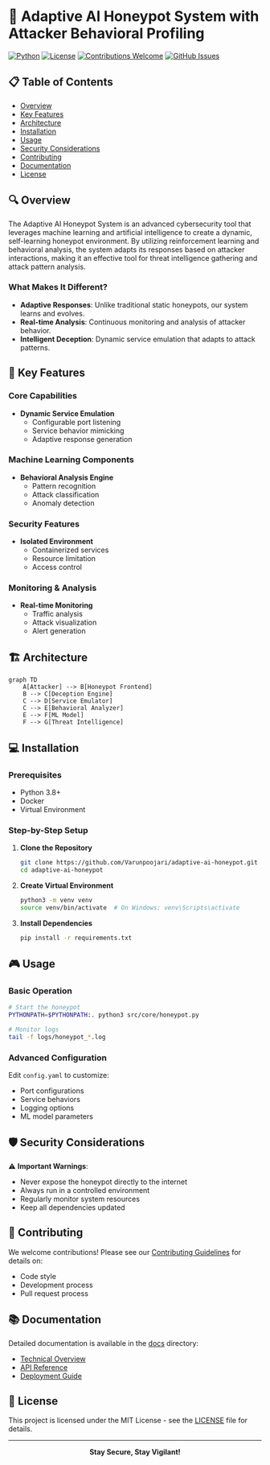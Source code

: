 # 🎯 Adaptive AI Honeypot System with Attacker Behavioral Profiling

[![Python](https://img.shields.io/badge/python-v3.8+-blue.svg)](https://www.python.org/)
[![License](https://img.shields.io/badge/license-MIT-green.svg)](LICENSE)
[![Contributions Welcome](https://img.shields.io/badge/contributions-welcome-brightgreen.svg)](CONTRIBUTING.md)
[![GitHub Issues](https://img.shields.io/github/issues/Varunpoojari/adaptive-ai-honeypot.svg)](https://github.com/Varunpoojari/adaptive-ai-honeypot/issues)


## 📋 Table of Contents
- [Overview](#-overview)
- [Key Features](#-key-features)
- [Architecture](#-architecture)
- [Installation](#-installation)
- [Usage](#-usage)
- [Security Considerations](#-security-considerations)
- [Contributing](#-contributing)
- [Documentation](#-documentation)
- [License](#-license)

## 🔍 Overview

The Adaptive AI Honeypot System is an advanced cybersecurity tool that leverages machine learning and artificial intelligence to create a dynamic, self-learning honeypot environment. By utilizing reinforcement learning and behavioral analysis, the system adapts its responses based on attacker interactions, making it an effective tool for threat intelligence gathering and attack pattern analysis.

### What Makes It Different?
- **Adaptive Responses**: Unlike traditional static honeypots, our system learns and evolves.
- **Real-time Analysis**: Continuous monitoring and analysis of attacker behavior.
- **Intelligent Deception**: Dynamic service emulation that adapts to attack patterns.

## 🚀 Key Features

### Core Capabilities
- **Dynamic Service Emulation**
  - Configurable port listening
  - Service behavior mimicking
  - Adaptive response generation

### Machine Learning Components
- **Behavioral Analysis Engine**
  - Pattern recognition
  - Attack classification
  - Anomaly detection

### Security Features
- **Isolated Environment**
  - Containerized services
  - Resource limitation
  - Access control

### Monitoring & Analysis
- **Real-time Monitoring**
  - Traffic analysis
  - Attack visualization
  - Alert generation

## 🏗 Architecture

```mermaid
graph TD
    A[Attacker] --> B[Honeypot Frontend]
    B --> C[Deception Engine]
    C --> D[Service Emulator]
    C --> E[Behavioral Analyzer]
    E --> F[ML Model]
    F --> G[Threat Intelligence]
```

## 💻 Installation

### Prerequisites
- Python 3.8+
- Docker
- Virtual Environment

### Step-by-Step Setup
1. **Clone the Repository**
   ```bash
   git clone https://github.com/Varunpoojari/adaptive-ai-honeypot.git
   cd adaptive-ai-honeypot
   ```

2. **Create Virtual Environment**
   ```bash
   python3 -m venv venv
   source venv/bin/activate  # On Windows: venv\Scripts\activate
   ```

3. **Install Dependencies**
   ```bash
   pip install -r requirements.txt
   ```

## 🎮 Usage

### Basic Operation
```bash
# Start the honeypot
PYTHONPATH=$PYTHONPATH:. python3 src/core/honeypot.py

# Monitor logs
tail -f logs/honeypot_*.log
```

### Advanced Configuration
Edit `config.yaml` to customize:
- Port configurations
- Service behaviors
- Logging options
- ML model parameters

## 🛡 Security Considerations

⚠️ **Important Warnings**:
- Never expose the honeypot directly to the internet
- Always run in a controlled environment
- Regularly monitor system resources
- Keep all dependencies updated

## 🤝 Contributing

We welcome contributions! Please see our [Contributing Guidelines](CONTRIBUTING.md) for details on:
- Code style
- Development process
- Pull request process

## 📚 Documentation

Detailed documentation is available in the [docs](docs/) directory:
- [Technical Overview](docs/technical-overview.md)
- [API Reference](docs/api-reference.md)
- [Deployment Guide](docs/deployment.md)

## 📝 License

This project is licensed under the MIT License - see the [LICENSE](LICENSE) file for details.

---

<div align="center">
  <b>Stay Secure, Stay Vigilant!</b>
</div>
